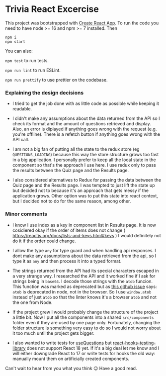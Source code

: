 # Trivia React Excercise 

This project was bootstrapped with [Create React App](https://github.com/facebook/create-react-app). To run the code you need to have node >= 16 and npm >= 7 installed. Then

```
npm i
npm start
```

You can also:

`npm test` to run tests.

`npm run lint` to run ESLint.

`npm run prettify` to use prettier on the codebase.

### Explaining the design decisions

* I tried to get the job done with as little code as possible while keeping it readable.

* I didn't make any assumptions about the data returned from the API so I check its format and the amount of questions retrieved and display. Also, an error is diplayed if anything goes wrong with the request (e.g. you're offline). There is a refetch button if anything goes wrong with the API call.

* I am not a big fan of putting all the state to the redux store (eg `QUESTIONS_LOADING`) because this way the store structure grows too fast in a big application. I personally prefer to keep all the local state in the component so that's the approach I use here. I use redux only to pass the results between the Quiz page and the Results page.

* I also considered alternatives to Redux for passing the data between the Quiz page and the Results page. I was tempted to just lift the state up but decided not to because it's an approach that gets messy if the application grows. Other option was to put this state into react context, but I decided not to do for the same reason, among other.

### Minor comments

* I know I use index as a key in component list in Results page. It is now cosidiered okay if the order of items does not change ( https://reactjs.org/docs/lists-and-keys.html#keys ) I would definitely not do it if the order could change.

* I allow the type `any` for type guard and when handling api responses. I dont make any assumptions about the data retrieved from the api, so I type it as `any` and then process it into a typed format.

* The strings returned from the API had its special characters escaped in a very strange way. I researched the API and it worked fine if I ask for strings being in `base64`. I decode those strings with the `atob` funcion. This function was marked as deprecated but as [this github issue](https://github.com/microsoft/TypeScript/issues/45566) says: `atob` is deprecated in node, not in the browser. So I use `window.atob` instead of just `atob` so that the linter knows it's a browser `atob` and not the one from Node.

* If the project grew I would probably change the structure of the project a little bit. Now I put all the components into a shared `src/components` folder even if they are used by one page only. Fortunately, changing the folder structure is something very easy to do so I would not worry about it too much until the project gets bigger.

* I also wanted to write tests for [useQuestions](https://github.com/lubos-turek/react-trivia/blob/master/src/hooks/useQuestions.ts) but [react-hooks-testing-library](https://github.com/testing-library/react-hooks-testing-library) does not support React 18 yet. If it's a big deal let me know and I will either downgrade React to 17 or write tests for hooks the old way: manually mount them on artificially created components.

Can't wait to hear from you what you think 😉 Have a good read.
